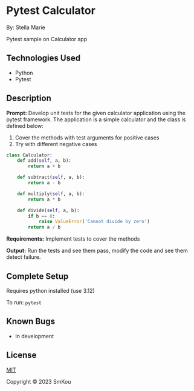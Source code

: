# Pytest Calculator

By: Stella Marie

Pytest sample on Calculator app

## Technologies Used

- Python
- Pytest

## Description

**Prompt:**
Develop unit tests for the given calculator application using the pytest framework. The application is a simple calculator and the class is defined below:

1. Cover the methods with test arguments for positive cases
2. Try with different negative cases

```python
class Calculator:
    def add(self, a, b):
        return a + b

    def subtract(self, a, b):
        return a - b

    def multiply(self, a, b):
        return a * b

    def divide(self, a, b):
        if b == 0:
            raise ValueError('Cannot divide by zero')
        return a / b
```

**Requirements:** Implement tests to cover the methods

**Output:** Run the tests and see them pass, modify the code and see them detect failure.

## Complete Setup

Requires python installed (use 3.12)

To run: ```pytest```

## Known Bugs
* In development

## License

[MIT](https://choosealicense.com/licenses/mit/)

Copyright © 2023 SmKou